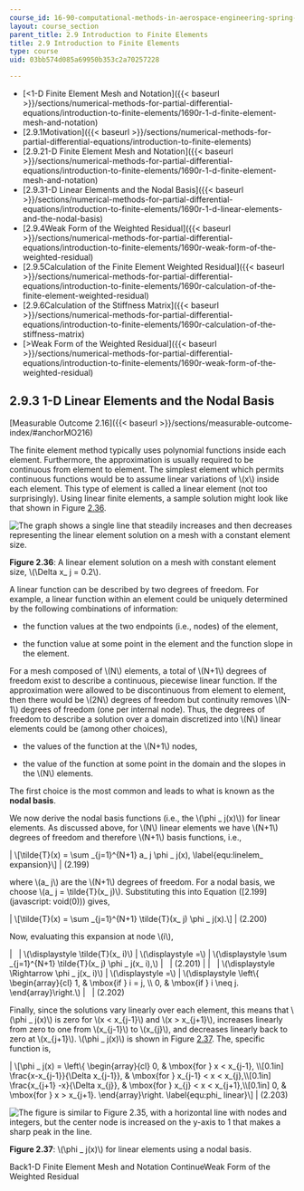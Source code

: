 ```yaml
---
course_id: 16-90-computational-methods-in-aerospace-engineering-spring-2014
layout: course_section
parent_title: 2.9 Introduction to Finite Elements
title: 2.9 Introduction to Finite Elements
type: course
uid: 03bb574d085a69950b353c2a70257228

---
```


*   [<1-D Finite Element Mesh and Notation]({{< baseurl >}}/sections/numerical-methods-for-partial-differential-equations/introduction-to-finite-elements/1690r-1-d-finite-element-mesh-and-notation)
*   [2.9.1Motivation]({{< baseurl >}}/sections/numerical-methods-for-partial-differential-equations/introduction-to-finite-elements)
*   [2.9.21-D Finite Element Mesh and Notation]({{< baseurl >}}/sections/numerical-methods-for-partial-differential-equations/introduction-to-finite-elements/1690r-1-d-finite-element-mesh-and-notation)
*   [2.9.31-D Linear Elements and the Nodal Basis]({{< baseurl >}}/sections/numerical-methods-for-partial-differential-equations/introduction-to-finite-elements/1690r-1-d-linear-elements-and-the-nodal-basis)
*   [2.9.4Weak Form of the Weighted Residual]({{< baseurl >}}/sections/numerical-methods-for-partial-differential-equations/introduction-to-finite-elements/1690r-weak-form-of-the-weighted-residual)
*   [2.9.5Calculation of the Finite Element Weighted Residual]({{< baseurl >}}/sections/numerical-methods-for-partial-differential-equations/introduction-to-finite-elements/1690r-calculation-of-the-finite-element-weighted-residual)
*   [2.9.6Calculation of the Stiffness Matrix]({{< baseurl >}}/sections/numerical-methods-for-partial-differential-equations/introduction-to-finite-elements/1690r-calculation-of-the-stiffness-matrix)
*   [\>Weak Form of the Weighted Residual]({{< baseurl >}}/sections/numerical-methods-for-partial-differential-equations/introduction-to-finite-elements/1690r-weak-form-of-the-weighted-residual)

2.9.3 1-D Linear Elements and the Nodal Basis
---------------------------------------------

[Measurable Outcome 2.16]({{< baseurl >}}/sections/measurable-outcome-index/#anchorMO216)

The finite element method typically uses polynomial functions inside each element. Furthermore, the approximation is usually required to be continuous from element to element. The simplest element which permits continuous functions would be to assume linear variations of \\(x\\) inside each element. This type of element is called a linear element (not too surprisingly). Using linear finite elements, a sample solution might look like that shown in Figure [2.36](/coursemedia/16-90-computational-methods-in-aerospace-engineering-spring-2014/323c3e91af36839b9733a3e877688b1f_linelem_sample.png).

![The graph shows a single line that steadily increases and then decreases representing the linear element solution on a mesh with a constant element size.](/coursemedia/16-90-computational-methods-in-aerospace-engineering-spring-2014/323c3e91af36839b9733a3e877688b1f_linelem_sample.png)

**Figure 2.36**: A linear element solution on a mesh with constant element size, \\(\\Delta x\_ j = 0.2\\).

A linear function can be described by two degrees of freedom. For example, a linear function within an element could be uniquely determined by the following combinations of information:

*   the function values at the two endpoints (i.e., nodes) of the element,
    
*   the function value at some point in the element and the function slope in the element.
    

For a mesh composed of \\(N\\) elements, a total of \\(N+1\\) degrees of freedom exist to describe a continuous, piecewise linear function. If the approximation were allowed to be discontinuous from element to element, then there would be \\(2N\\) degrees of freedom but continuity removes \\(N-1\\) degrees of freedom (one per internal node). Thus, the degrees of freedom to describe a solution over a domain discretized into \\(N\\) linear elements could be (among other choices),

*   the values of the function at the \\(N+1\\) nodes,
    
*   the value of the function at some point in the domain and the slopes in the \\(N\\) elements.
    

The first choice is the most common and leads to what is known as the **nodal basis**.

We now derive the nodal basis functions (i.e., the \\(\\phi \_ j(x)\\)) for linear elements. As discussed above, for \\(N\\) linear elements we have \\(N+1\\) degrees of freedom and therefore \\(N+1\\) basis functions, i.e.,

| \\\[\\tilde{T}(x) = \\sum \_{j=1}^{N+1} a\_ j \\phi \_ j(x), \\label{equ:linelem\_ expansion}\\\] | (2.199) 

where \\(a\_ j\\) are the \\(N+1\\) degrees of freedom. For a nodal basis, we choose \\(a\_ j = \\tilde{T}(x\_ j)\\). Substituting this into Equation ([2.199](javascript: void(0))) gives,

| \\\[\\tilde{T}(x) = \\sum \_{j=1}^{N+1} \\tilde{T}(x\_ j) \\phi \_ j(x).\\\] | (2.200) 

Now, evaluating this expansion at node \\(i\\),

| &nbsp; | \\(\\displaystyle \\tilde{T}(x\_ i)\\) | \\(\\displaystyle =\\) | \\(\\displaystyle \\sum \_{j=1}^{N+1} \\tilde{T}(x\_ j) \\phi \_ j(x\_ i),\\) | &nbsp; | (2.201) |
| &nbsp; | \\(\\displaystyle \\Rightarrow \\phi \_ j(x\_ i)\\) | \\(\\displaystyle =\\) | \\(\\displaystyle \\left\\{ \\begin{array}{cl} 1, & \\mbox{if } i = j, \\\\ 0, & \\mbox{if } i \\neq j. \\end{array}\\right.\\) | &nbsp; | (2.202) 

Finally, since the solutions vary linearly over each element, this means that \\(\\phi \_ j(x)\\) is zero for \\(x < x\_{j-1}\\) and \\(x > x\_{j+1}\\), increases linearly from zero to one from \\(x\_{j-1}\\) to \\(x\_{j}\\), and decreases linearly back to zero at \\(x\_{j+1}\\). \\(\\phi \_ j(x)\\) is shown in Figure [2.37](/coursemedia/16-90-computational-methods-in-aerospace-engineering-spring-2014/80400448ffd69327116c3a9c3fc923ac_linelem_phi.png). The, specific function is,

| \\\[\\phi \_ j(x) = \\left\\{ \\begin{array}{cl} 0, & \\mbox{for } x < x\_{j-1}, \\\\\[0.1in\] \\frac{x-x\_{j-1}}{\\Delta x\_{j-1}}, & \\mbox{for } x\_{j-1} < x < x\_{j},\\\\\[0.1in\] \\frac{x\_{j+1} -x}{\\Delta x\_{j}}, & \\mbox{for } x\_{j} < x < x\_{j+1},\\\\\[0.1in\] 0, & \\mbox{for } x > x\_{j+1}. \\end{array}\\right. \\label{equ:phi\_ linear}\\\] | (2.203) 

![The figure is similar to Figure 2.35, with a horizontal line with nodes and integers, but the center node is increased on the y-axis to 1 that makes a sharp peak in the line. ](/coursemedia/16-90-computational-methods-in-aerospace-engineering-spring-2014/80400448ffd69327116c3a9c3fc923ac_linelem_phi.png)

**Figure 2.37**: \\(\\phi \_ j(x)\\) for linear elements using a nodal basis.

Back1-D Finite Element Mesh and Notation ContinueWeak Form of the Weighted Residual